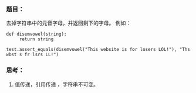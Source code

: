 ### 题目：
去掉字符串中的元音字母，并返回剩下的字母。
例如：

``` python?linenums
def disemvowel(string):
 	 return string

test.assert_equals(disemvowel("This website is for losers LOL!"), "Ths wbst s fr lsrs LL!")
```

### 思考：

1. 值传递，引用传递 ，字符串不可变。
	

